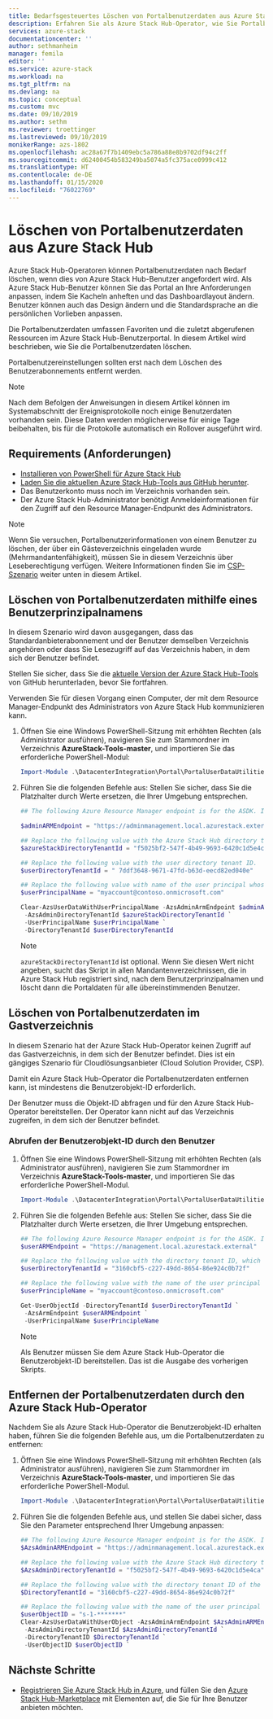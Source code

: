 ```yaml
---
title: Bedarfsgesteuertes Löschen von Portalbenutzerdaten aus Azure Stack Hub | Microsoft-Dokumentation
description: Erfahren Sie als Azure Stack Hub-Operator, wie Sie Portalbenutzerdaten löschen, wenn dies von Azure Stack Hub-Benutzern angefordert wird.
services: azure-stack
documentationcenter: ''
author: sethmanheim
manager: femila
editor: ''
ms.service: azure-stack
ms.workload: na
ms.tgt_pltfrm: na
ms.devlang: na
ms.topic: conceptual
ms.custom: mvc
ms.date: 09/10/2019
ms.author: sethm
ms.reviewer: troettinger
ms.lastreviewed: 09/10/2019
monikerRange: azs-1802
ms.openlocfilehash: ac28a67f7b1409ebc5a786a88e8b9702df94c2ff
ms.sourcegitcommit: d62400454b583249ba5074a5fc375ace0999c412
ms.translationtype: HT
ms.contentlocale: de-DE
ms.lasthandoff: 01/15/2020
ms.locfileid: "76022769"
---
```

# <a name="clear-portal-user-data-from-azure-stack-hub"></a>Löschen von Portalbenutzerdaten aus Azure Stack Hub

Azure Stack Hub-Operatoren können Portalbenutzerdaten nach Bedarf löschen, wenn dies von Azure Stack Hub-Benutzer angefordert wird. Als Azure Stack Hub-Benutzer können Sie das Portal an Ihre Anforderungen anpassen, indem Sie Kacheln anheften und das Dashboardlayout ändern. Benutzer können auch das Design ändern und die Standardsprache an die persönlichen Vorlieben anpassen. 

Die Portalbenutzerdaten umfassen Favoriten und die zuletzt abgerufenen Ressourcen im Azure Stack Hub-Benutzerportal. In diesem Artikel wird beschrieben, wie Sie die Portalbenutzerdaten löschen.

Portalbenutzereinstellungen sollten erst nach dem Löschen des Benutzerabonnements entfernt werden.

> [!NOTE]
> Nach dem Befolgen der Anweisungen in diesem Artikel können im Systemabschnitt der Ereignisprotokolle noch einige Benutzerdaten vorhanden sein. Diese Daten werden möglicherweise für einige Tage beibehalten, bis für die Protokolle automatisch ein Rollover ausgeführt wird.

## <a name="requirements"></a>Requirements (Anforderungen)

- [Installieren von PowerShell für Azure Stack Hub](azure-stack-powershell-install.md)
- [Laden Sie die aktuellen Azure Stack Hub-Tools aus GitHub herunter](azure-stack-powershell-download.md).
- Das Benutzerkonto muss noch im Verzeichnis vorhanden sein.
- Der Azure Stack Hub-Administrator benötigt Anmeldeinformationen für den Zugriff auf den Resource Manager-Endpunkt des Administrators.

> [!NOTE]
> Wenn Sie versuchen, Portalbenutzerinformationen von einem Benutzer zu löschen, der über ein Gästeverzeichnis eingeladen wurde (Mehrmandantenfähigkeit), müssen Sie in diesem Verzeichnis über Leseberechtigung verfügen. Weitere Informationen finden Sie im [CSP-Szenario](#clear-portal-user-data-in-guest-directory) weiter unten in diesem Artikel.

## <a name="clear-portal-user-data-using-a-user-principal-name"></a>Löschen von Portalbenutzerdaten mithilfe eines Benutzerprinzipalnamens

In diesem Szenario wird davon ausgegangen, dass das Standardanbieterabonnement und der Benutzer demselben Verzeichnis angehören oder dass Sie Lesezugriff auf das Verzeichnis haben, in dem sich der Benutzer befindet.

Stellen Sie sicher, dass Sie die [aktuelle Version der Azure Stack Hub-Tools](azure-stack-powershell-download.md) von GitHub herunterladen, bevor Sie fortfahren.

Verwenden Sie für diesen Vorgang einen Computer, der mit dem Resource Manager-Endpunkt des Administrators von Azure Stack Hub kommunizieren kann.

1. Öffnen Sie eine Windows PowerShell-Sitzung mit erhöhten Rechten (als Administrator ausführen), navigieren Sie zum Stammordner im Verzeichnis **AzureStack-Tools-master**, und importieren Sie das erforderliche PowerShell-Modul:

   ```powershell
   Import-Module .\DatacenterIntegration\Portal\PortalUserDataUtilities.psm1
   ```

2. Führen Sie die folgenden Befehle aus: Stellen Sie sicher, dass Sie die Platzhalter durch Werte ersetzen, die Ihrer Umgebung entsprechen.

   ```powershell
   ## The following Azure Resource Manager endpoint is for the ASDK. If you are in a multinode environment, contact your operator or service provider to get the endpoint.

   $adminARMEndpoint = "https://adminmanagement.local.azurestack.external"

   ## Replace the following value with the Azure Stack Hub directory tenant ID.
   $azureStackDirectoryTenantId = "f5025bf2-547f-4b49-9693-6420c1d5e4ca"

   ## Replace the following value with the user directory tenant ID.
   $userDirectoryTenantId = " 7ddf3648-9671-47fd-b63d-eecd82ed040e"

   ## Replace the following value with name of the user principal whose portal user data is to be cleared.
   $userPrincipalName = "myaccount@contoso.onmicrosoft.com"

   Clear-AzsUserDataWithUserPrincipalName -AzsAdminArmEndpoint $adminARMEndpoint `
    -AzsAdminDirectoryTenantId $azureStackDirectoryTenantId `
    -UserPrincipalName $userPrincipalName `
    -DirectoryTenantId $userDirectoryTenantId
   ```

   > [!NOTE]
   > `azureStackDirectoryTenantId` ist optional. Wenn Sie diesen Wert nicht angeben, sucht das Skript in allen Mandantenverzeichnissen, die in Azure Stack Hub registriert sind, nach dem Benutzerprinzipalnamen und löscht dann die Portaldaten für alle übereinstimmenden Benutzer.

## <a name="clear-portal-user-data-in-guest-directory"></a>Löschen von Portalbenutzerdaten im Gastverzeichnis

In diesem Szenario hat der Azure Stack Hub-Operator keinen Zugriff auf das Gastverzeichnis, in dem sich der Benutzer befindet. Dies ist ein gängiges Szenario für Cloudlösungsanbieter (Cloud Solution Provider, CSP).

Damit ein Azure Stack Hub-Operator die Portalbenutzerdaten entfernen kann, ist mindestens die Benutzerobjekt-ID erforderlich.

Der Benutzer muss die Objekt-ID abfragen und für den Azure Stack Hub-Operator bereitstellen. Der Operator kann nicht auf das Verzeichnis zugreifen, in dem sich der Benutzer befindet.

### <a name="user-retrieves-the-user-object-id"></a>Abrufen der Benutzerobjekt-ID durch den Benutzer

1. Öffnen Sie eine Windows PowerShell-Sitzung mit erhöhten Rechten (als Administrator ausführen), navigieren Sie zum Stammordner im Verzeichnis **AzureStack-Tools-master**, und importieren Sie das erforderliche PowerShell-Modul.

   ```powershell
   Import-Module .\DatacenterIntegration\Portal\PortalUserDataUtilities.psm1
   ```

2. Führen Sie die folgenden Befehle aus: Stellen Sie sicher, dass Sie die Platzhalter durch Werte ersetzen, die Ihrer Umgebung entsprechen.

   ```powershell
   ## The following Azure Resource Manager endpoint is for the ASDK. If you are in a multinode environment, contact your operator or service provider to get the endpoint.
   $userARMEndpoint = "https://management.local.azurestack.external"

   ## Replace the following value with the directory tenant ID, which contains the user account.
   $userDirectoryTenantId = "3160cbf5-c227-49dd-8654-86e924c0b72f"

   ## Replace the following value with the name of the user principal whose portal user data is to be cleared.
   $userPrincipleName = "myaccount@contoso.onmicrosoft.com"

   Get-UserObjectId -DirectoryTenantId $userDirectoryTenantId `
    -AzsArmEndpoint $userARMEndpoint `
    -UserPricinpalName $userPrincipleName
   ```

   > [!NOTE]
   > Als Benutzer müssen Sie dem Azure Stack Hub-Operator die Benutzerobjekt-ID bereitstellen. Das ist die Ausgabe des vorherigen Skripts.

## <a name="azure-stack-hub-operator-removes-the-portal-user-data"></a>Entfernen der Portalbenutzerdaten durch den Azure Stack Hub-Operator

Nachdem Sie als Azure Stack Hub-Operator die Benutzerobjekt-ID erhalten haben, führen Sie die folgenden Befehle aus, um die Portalbenutzerdaten zu entfernen:

1. Öffnen Sie eine Windows PowerShell-Sitzung mit erhöhten Rechten (als Administrator ausführen), navigieren Sie zum Stammordner im Verzeichnis **AzureStack-Tools-master**, und importieren Sie das erforderliche PowerShell-Modul.

   ```powershell
   Import-Module .\DatacenterIntegration\Portal\PortalUserDataUtilities.psm1
   ```

2. Führen Sie die folgenden Befehle aus, und stellen Sie dabei sicher, dass Sie den Parameter entsprechend Ihrer Umgebung anpassen:

   ```powershell
   ## The following Azure Resource Manager endpoint is for the ASDK. If you are in a multinode environment, contact your operator or service provider to get the endpoint.
   $AzsAdminARMEndpoint = "https://adminmanagement.local.azurestack.external"

   ## Replace the following value with the Azure Stack Hub directory tenant ID.
   $AzsAdminDirectoryTenantId = "f5025bf2-547f-4b49-9693-6420c1d5e4ca"
   
   ## Replace the following value with the directory tenant ID of the user to clear.
   $DirectoryTenantId = "3160cbf5-c227-49dd-8654-86e924c0b72f"

   ## Replace the following value with the name of the user principal whose portal user data is to be cleared.
   $userObjectID = "s-1-*******"
   Clear-AzsUserDataWithUserObject -AzsAdminArmEndpoint $AzsAdminARMEndpoint `
    -AzsAdminDirectoryTenantId $AzsAdminDirectoryTenantId `
    -DirectoryTenantID $DirectoryTenantId `
    -UserObjectID $userObjectID `
   ```

## <a name="next-steps"></a>Nächste Schritte

- [Registrieren Sie Azure Stack Hub in Azure](azure-stack-registration.md), und füllen Sie den [Azure Stack Hub-Marketplace](azure-stack-marketplace.md) mit Elementen auf, die Sie für Ihre Benutzer anbieten möchten.
